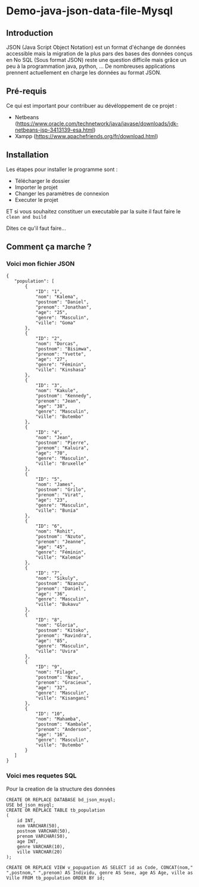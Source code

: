 # Demo-java-json-data-file-Mysql
## Introduction

JSON (Java Script Object Notation) est un format d'échange de données accessible mais la migration de la plus pars des bases des données conçus en No SQL (Sous format JSON) reste une question difficile mais grâce un peu à la programmation java, python, … De nombreuses applications prennent actuellement en charge les données au format JSON. 

## Pré-requis

Ce qui est important pour contribuer au dévéloppement de ce projet :

- Netbeans (https://www.oracle.com/technetwork/java/javase/downloads/jdk-netbeans-jsp-3413139-esa.html)
- Xampp (https://www.apachefriends.org/fr/download.html)

## Installation

Les étapes pour installer le programme sont :

- Télécharger le dossier
- Importer le projet
- Changer les paramètres de connexion 
- Executer le projet

ET si vous souhaitez constituer un executable par la suite il faut faire le ``clean and build ``

Dites ce qu'il faut faire...
## Comment ça marche ?

### Voici mon fichier JSON

```
{
   "population": [
       {
           "ID": "1",
           "nom": "Kalema",
           "postnom": "Daniel",
           "prenom": "Jonathan",
           "age": "25",
           "genre": "Masculin",
           "ville": "Goma"
       },
       {
           "ID": "2",
           "nom": "Dorcas",
           "postnom": "Bisimwa",
           "prenom": "Yvette",
           "age": "27",
           "genre": "Féminin",
           "ville": "Kinshasa"
       },
       {
           "ID": "3",
           "nom": "Kakule",
           "postnom": "Kennedy",
           "prenom": "Jean",
           "age": "38",
           "genre": "Masculin",
           "ville": "Butembo"
       },
       {
           "ID": "4",
           "nom": "Jean",
           "postnom": "Pierre",
           "prenom": "Kaluira",
           "age": "70",
           "genre": "Masculin",
           "ville": "Bruxelle"
       },
       {
           "ID": "5",
           "nom": "James",
           "postnom": "Grilo",
           "prenom": "Virat",
           "age": "23",
           "genre": "Masculin",
           "ville": "Bunia"
       },
       {
           "ID": "6",
           "nom": "Rohit",
           "postnom": "Nzuto",
           "prenom": "Jeanne",
           "age": "45",
           "genre": "Féminin",
           "ville": "Kalemie"
       },
       {
           "ID": "7",
           "nom": "Sikuly",
           "postnom": "Nzanzu",
           "prenom": "Daniel",
           "age": "36",
           "genre": "Masculin",
           "ville": "Bukavu"
       },
       {
           "ID": "8",
           "nom": "Gloria",
           "postnom": "Kitoko",
           "prenom": "Ravindra",
           "age": "85",
           "genre": "Masculin",
           "ville": "Uvira"
       },
       {
           "ID": "9",
           "nom": "Filage",
           "postnom": "Nzau",
           "prenom": "Gracieux",
           "age": "32",
           "genre": "Masculin",
           "ville": "Kisangani"
       },
       {
           "ID": "10",
           "nom": "Mahamba",
           "postnom": "Kambale",
           "prenom": "Anderson",
           "age": "16",
           "genre": "Masculin",
           "ville": "Butembo"
       }
   ]
}
```

### Voici mes requetes SQL

Pour la creation de la structure des données

```
CREATE OR REPLACE DATABASE bd_json_msyql;
USE bd_json_msyql;
CREATE OR REPLACE TABLE tb_population
(
	id INT,
	nom VARCHAR(50),
	postnom VARCHAR(50),
	prenom VARCHAR(50),
	age INT,
	genre VARCHAR(10),
	ville VARCHAR(20)
);

CREATE OR REPLACE VIEW v_popupation AS SELECT id as Code, CONCAT(nom," ",postnom," ",prenom) AS Individu, genre AS Sexe, age AS Age, ville as Ville FROM tb_population ORDER BY id;

```

